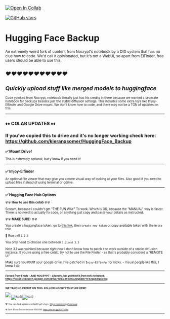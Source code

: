 
[![Open In Collab](https://colab.research.google.com/assets/colab-badge.svg)]([https://colab.research.google.com/github/Naereen/badges](https://colab.research.google.com/drive/1HWCsjAL9sH3lpb-5YW8xzQNNqz_G5eNq))

[![GitHub stars](https://img.shields.io/github/stars/Naereen/StrapDown.js.svg?style=social&label=Star&maxAge=2592000)]([https://GitHub.com/Naereen/StrapDown.js/stargazers/](https://github.com/kieranxsomer/HuggingFace_Backup))

# **Hugging Face Backup**
<small> An extremely weird fork of content from Nocrypt's notebook by a DID system that has no clue how to code. We'd call it opinionated, but it's not a WebUI, so apart from ElFinder, free users should be able to use this.

## ***❤❤❤❤❤❤❤❤❤❤❤***
*Quickly upload stuff like merged models to huggingface*
-----------------
<small>Code yoinked from Nocrypt, notebook literally just has his credits in there because we wanted a seperate notebook for backups besides just the stable diffusion settings. This includes some extra toys like Imjoy-Elfinder and Google Drive mount. We don't know how to code, and there may not be a TON of updates on this.



-----------------
## ♦♦ **COLAB UPDATES** ♦♦
If you've copied this to drive and it's no longer working check here: https://github.com/kieranxsomer/HuggingFace_Backup
-----------------
### ✅ **Mount Drive!**
This is extremely optional, but y'know if you need it! 

-----------------

### ✅ **Imjoy-Elfinder**

An optional file viewer that may give you a more visual way of looking at your files. Also good if you need to upload files instead of using terminal or gdrive. 

-----------------

###  ✅ **Hugging Face Hub Options**

☢☢ **How to use this colab** ☢☢

Scream, because i couldn't get "THE FUN WAY" To work.
Which is OK,  because the "MANUAL" way is faster. 
There is no need to actually fix code, or anything just copy and paste your details as instructed. 

☢☢ **MAKE SURE:** ☢☢

You create a huggingface token, go to [this link](https://huggingface.co/settings/tokens), then `create new token` or copy available token with the `Write` role.

🔼 Run cell `1,2,3`

You only need to choose one between `3.2,and 3.3`

Note 3.1 was yoinked because right now I don't know how to patch it to work outside of a stable diffusion instance.  If you're using a free colab, try not to use the File Finder - as that's probably considerd a "REMOTE UI"

Make sure you `MOUNT` your google drive, I've patched in `Imjoy-Elfinder` for kicks. - Visual people like this, I know I do.

-----------------
**<small> *Forked from LYNN - AND NOCRYPT - Literally just yoinked it from this notebook:* https://colab.research.google.com/drive/1wEa-tS10h4LlDykd87TF5zzpXIIQoCmq**

-----------------
**WE TAKE NO CREDIT ON THIS. FOLLOW NOCRYPTS STUFF HERE:**

[![](https://dcbadge.vercel.app/api/shield/442099748669751297?style=flat)](https://lookup.guru/442099748669751297) [![ko-fi](https://img.shields.io/badge/Ko--fi-F16061?logo=ko-fi&logoColor=white&style=flat)](https://ko-fi.com/nocrypt) [![ko-fi](https://img.shields.io/badge/Patreon-F1465A?logo=patreon&logoColor=white&style=flat)](https://patreon.com/nocrypt) 


☢ <small> You can find updates on NoCrypt's toys: https://discord.gg/touhouai

☢ <small> Earth & Dusk Discord because REASONS: https://discord.gg/5t2kYxt7An

-----------------










